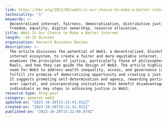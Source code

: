```yaml
---
link: https://hbr.org/2022/05/web3-is-our-chance-to-make-a-better-internet
technicality: "1"
keywords: >-
  decentralized internet, fairness, democratization, distributive justice,
  freedom, equality, digital ownership, resource allocation,
title: Web3 Is Our Chance to Make a Better Internet
length: ~10-15 Minutes
organization: Harvard Business Review
description: >-
  The article discusses the potential of Web3, a decentralized, blockchain-based
  internet ecosystem, to create a fairer and more equitable internet. It
  examines the principles of justice, particularly those of philosopher John
  Rawls, and how they can guide the design of Web3. The article highlights the
  need for Web3 to address wealth inequality, access, and governance issues to
  fulfill its promise of democratizing opportunity and creating a just internet.
  It suggests promoting self-determination and agency, rewarding participation
  over capital, and incorporating initiatives that benefit disadvantaged
  individuals as key steps in achieving justice in Web3.
resource-type: blog-post
category: general-web3
updated-on: "2023-10-20T15:21:41.912Z"
created-on: "2023-10-20T15:21:41.912Z"
published-on: "2023-10-20T15:22:08.074Z"
---
```

